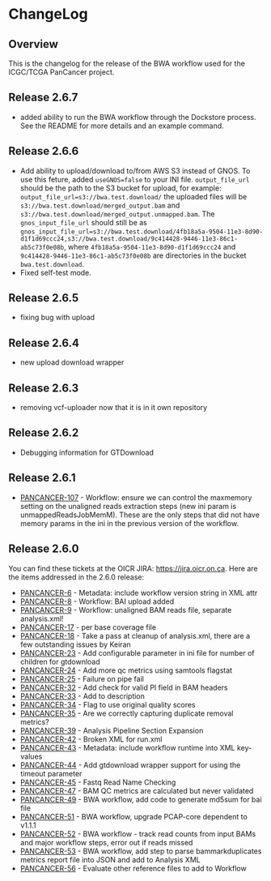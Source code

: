 # ChangeLog

## Overview

This is the changelog for the release of the BWA workflow used for the
ICGC/TCGA PanCancer project.

## Release 2.6.7

* added ability to run the BWA workflow through the Dockstore process.  See the README for more details and an example command.

## Release 2.6.6

* Add ability to upload/download to/from AWS S3 instead of GNOS. To use this feture, added `useGNOS=false` to your INI file. `output_file_url` should be the path to the S3 bucket for upload, for example: `output_file_url=s3://bwa.test.download/` the uploaded files will be `s3://bwa.test.download/merged_output.bam` and `s3://bwa.test.download/merged_output.unmapped.bam`. The `gnos_input_file_url` should still be as `gnos_input_file_url=s3://bwa.test.download/4fb18a5a-9504-11e3-8d90-d1f1d69ccc24,s3://bwa.test.download/9c414428-9446-11e3-86c1-ab5c73f0e08b`, where `4fb18a5a-9504-11e3-8d90-d1f1d69ccc24` and `9c414428-9446-11e3-86c1-ab5c73f0e08b` are directories in the bucket `bwa.test.download`.
* Fixed self-test mode.

## Release 2.6.5

* fixing bug with upload

## Release 2.6.4

* new upload download wrapper

## Release 2.6.3

* removing vcf-uploader now that it is in it own repository

## Release 2.6.2

* Debugging information for GTDownload

## Release 2.6.1

* [PANCANCER-107](https://jira.oicr.on.ca/browse/PANCANCER-107) - Workflow: ensure we can control the maxmemory setting on the unaligned reads extraction steps (new ini param is unmappedReadsJobMemM). These are the only steps that did not have memory params in the ini in the previous version of the workflow.

## Release 2.6.0

You can find these tickets at the OICR JIRA: https://jira.oicr.on.ca. Here are the items addressed in the 2.6.0 release:

* [PANCANCER-6](https://jira.oicr.on.ca/browse/PANCANCER-6) - Metadata: include workflow version string in XML attr
* [PANCANCER-8](https://jira.oicr.on.ca/browse/PANCANCER-8) - Workflow: BAI upload added
* [PANCANCER-9](https://jira.oicr.on.ca/browse/PANCANCER-9) - Workflow: unaligned BAM reads file, separate analysis.xml!
* [PANCANCER-17](https://jira.oicr.on.ca/browse/PANCANCER-17) - per base coverage file
* [PANCANCER-18](https://jira.oicr.on.ca/browse/PANCANCER-18) - Take a pass at cleanup of analysis.xml, there are a few outstanding issues by Keiran
* [PANCANCER-23](https://jira.oicr.on.ca/browse/PANCANCER-23) - Add configurable parameter in ini file for number of children for gtdownload
* [PANCANCER-24](https://jira.oicr.on.ca/browse/PANCANCER-24) - Add more qc metrics using samtools flagstat
* [PANCANCER-25](https://jira.oicr.on.ca/browse/PANCANCER-25) - Failure on pipe fail
* [PANCANCER-32](https://jira.oicr.on.ca/browse/PANCANCER-32) - Add check for valid PI field in BAM headers
* [PANCANCER-33](https://jira.oicr.on.ca/browse/PANCANCER-33) - Add to description
* [PANCANCER-34](https://jira.oicr.on.ca/browse/PANCANCER-34) - Flag to use original quality scores
* [PANCANCER-35](https://jira.oicr.on.ca/browse/PANCANCER-35) - Are we correctly capturing duplicate removal metrics?
* [PANCANCER-39](https://jira.oicr.on.ca/browse/PANCANCER-39) - Analysis Pipeline Section Expansion
* [PANCANCER-42](https://jira.oicr.on.ca/browse/PANCANCER-42) - Broken XML for run.xml
* [PANCANCER-43](https://jira.oicr.on.ca/browse/PANCANCER-43) - Metadata: include workflow runtime into XML key-values
* [PANCANCER-44](https://jira.oicr.on.ca/browse/PANCANCER-44) - Add gtdownload wrapper support for using the timeout parameter
* [PANCANCER-45](https://jira.oicr.on.ca/browse/PANCANCER-45) - Fastq Read Name Checking
* [PANCANCER-47](https://jira.oicr.on.ca/browse/PANCANCER-47) - BAM QC metrics are calculated but never validated
* [PANCANCER-49](https://jira.oicr.on.ca/browse/PANCANCER-49) - BWA workflow, add code to generate md5sum for bai file
* [PANCANCER-51](https://jira.oicr.on.ca/browse/PANCANCER-51) - BWA workflow, upgrade PCAP-core dependent to v1.1.1
* [PANCANCER-52](https://jira.oicr.on.ca/browse/PANCANCER-52) - BWA workflow - track read counts from input BAMs and major workflow steps, error out if reads missed
* [PANCANCER-53](https://jira.oicr.on.ca/browse/PANCANCER-53) - BWA workflow, add step to parse bammarkduplicates metrics report file into JSON and add to Analysis XML
* [PANCANCER-56](https://jira.oicr.on.ca/browse/PANCANCER-56) - Evaluate other reference files to add to Workflow
